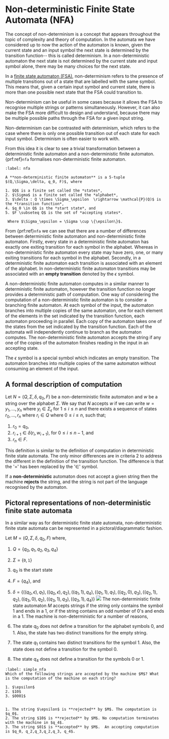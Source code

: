 # Non-deterministic Finite State Automata (NFA)

The concept of non-determinism is a concept that appears throughout the topic of complexity and theory of computation. In the automata we have considered up to now the action of the automaton is known, given the current state and an input symbol the next state is determined by the transition function-- this is called determinism. In a non-deterministic automaton the next state is not determined by the current state and input symbol alone, there may be many choices for the next state.

In a [finite state automaton (FSA)](Deterministic%20Finite%20Automaton), non-determinism refers to the presence of multiple transitions out of a state that are labelled with the same symbol. This means that, given a certain input symbol and current state, there is more than one possible next state that the FSA could transition to.

Non-determinism can be useful in some cases because it allows the FSA to recognise multiple strings or patterns simultaneously. However, it can also make the FSA more difficult to design and understand, because there may be multiple possible paths through the FSA for a given input string.

Non-determinism can be contrasted with determinism, which refers to the case where there is only one possible transition out of each state for each input symbol. Determinism is often easier to work with.

From this idea it is clear to see a trivial transformation between a deterministic finite automaton and a non-deterministic finite automaton. {prf:ref}`nfa` formalises non-deterministic finite automaton.


````{prf:definition} Non-deterministic Finite State Automata
:label: nfa

A **non-deterministic finite automaton** is a 5-tuple $(Q,\Sigma,\delta, q_0, F)$, where

1. $Q$ is a finite set called the *states*,
2. $\Sigma$ is a finite set called the *alphabet*,
3. $\delta : Q \times \Sigma_\epsilon  \rightarrow \mathcal{P}(Q)$ is the *transition function*,
4. $q_0 \in Q$ is the *start state*, and
5. $F \subseteq Q$ is the set of *accepting states*.

 Where $\Sigma_\epsilon = \Sigma \cup \{\epsilon\}$.

````

From {prf:ref}`nfa` we can see that there are a number of differences between deterministic finite automaton and non-deterministic finite automaton. Firstly, every state in a deterministic finite automaton has exactly one exiting transition for each symbol in the alphabet. Whereas in non-deterministic finite automaton every state may have zero, one, or many exiting transitions for each symbol in the alphabet. Secondly, in a deterministic finite automaton each transition is associated with an element of the alphabet. In non-deterministic finite automaton transitions may be associated with an **empty transition** denoted by the $\epsilon$ symbol.

A non-deterministic finite automaton computes in a similar manner to deterministic finite automaton, however the transition function no longer provides a deterministic path of computation. One way of considering the computation of a non-deterministic finite automaton is to consider a branching finite automaton. At each symbol of the input, the automaton branches into multiple copies of the same automaton, one for each element of the elements in the set indicated by the transition function, each automaton proceeding in parallel. Each copy of the automaton takes one of the states from the set indicated by the transition function. Each of the automata will independently continue to branch as the automaton computes. The non-deterministic finite automaton accepts the string if any one of the copies of the automaton finishes reading in the input in an accepting state.

The $\epsilon$ symbol is a special symbol which indicates an empty transition. The automaton branches into multiple copies of the same automaton without consuming an element of the input.

## A formal description of computation

 Let $N = (Q, \Sigma, \delta, q_0, F)$ be a non-deterministic finite automaton and $w$ be a string over the alphabet $\Sigma$. We say that $N$ accepts $w$
if we can write $w=y_1,\ldots, y_n$ where $y_i \in \Sigma_\epsilon$ for $1 \leq i \leq n$ and there exists a sequence of states $r_0, \ldots, r_n$ where $r_i \in Q$ where $0 \leq i \leq n$, such that;


1. $r_0 = q_0$,
2. $r_{i+1} \in \delta(r_i, w_{i+1})$, for $0\leq i \leq n-1$, and
3. $r_n \in F$. 

This definition is similar to the definition of computation in deterministic finite state automata. The only minor differences are in criteria 2 to address the different in the definition of the transition function. The difference is that the '$=$' has been replaced by the '$\in$' symbol.

If a **non-deterministic** automaton does not accept a given string then the machine **rejects** the string, and the string is not part of the language recognised by the automaton.

## Pictoral representations of non-deterministic finite state automata

In a similar way as for deterministic finite state automata, non-deterministic finite state automata can be represented in a pictoral/diagrammatic fashion.

Let $M = (Q,\Sigma,\delta, q_0, F)$ where,
1. $Q = \{q_0, q_1, q_2, q_3, q_4\}$
2. $\Sigma = \{\texttt{0}, \texttt{1}\}$
3. $q_0$ is the start state
5. $F = \{q_4\}$, and
6. $\delta = \{((q_0, \epsilon),q_1),((q_0,\epsilon),q_2),((q_1, 1),q_4),((q_1, 1),q_1),((q_2,0),q_3),((q_2, 1), q_2),((q_3,0),q_2),((q_3,1), q_3),((q_3, 1), q_4)\}$
![](NFA.png)
The non-deterministic finite state automaton $M$ accepts strings if the string only contains the symbol $1$ and ends in a $1$, or if the string contains an odd number of $0$'s and ends in a $1$. The machine is non-deterministic for a number of reasons,

1. The state $q_0$ does not define a transition for the alphabet symbols $0$, and $1$. Also, the state has two distinct transitions for the empty string.
3. The state $q_1$ contains two distinct transitions for the symbol $1$. Also, the state does not define a transition for the symbol $0$.
4. The state $q_4$ does not define a transition for the symbols $0$ or $1$.

````{exercise}
:label: simple_nfa
Which of the following strings are accepted by the machine $M$? What is the computation of the machine on each string?

1. $\epsilon$
2. $10$
3. $0001$
````

````{solution} simple_nfa

1. The string $\epsilon$ is **rejected** by $M$. The computation is $q_0$.
2. The string $10$ is **rejected** by $M$. No computation terminates with the machine in $q_4$.
3. The string $01$ is **accepted** by $M$.  An accepting computation is $q_0, q_2,q_3,q_2,q_3, q_4$.
````